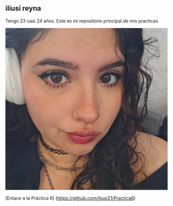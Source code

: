 ## iliusi reyna ##

Tengo 23 casi 24 años.
Este es mi repositorio principal de mis practicas 

![si soy ](yomero.jpg)

[Enlace a la Práctica 6] (https://github.com/iliusi21/Practica6)


